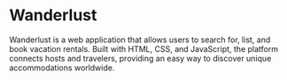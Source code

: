 # Wanderlust
Wanderlust is a web application that allows users to search for, list, and book vacation rentals. Built with HTML, CSS, and JavaScript, the platform connects hosts and travelers, providing an easy way to discover unique accommodations worldwide.
